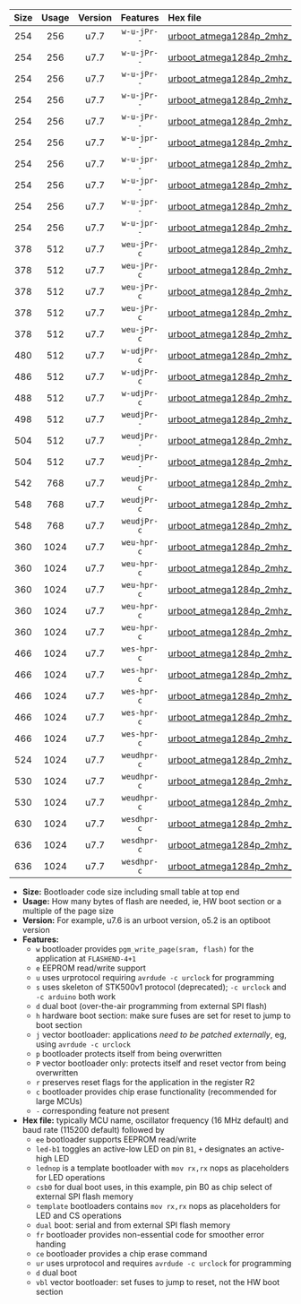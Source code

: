 |Size|Usage|Version|Features|Hex file|
|:-:|:-:|:-:|:-:|:--|
|254|256|u7.7|`w-u-jPr--`|[urboot_atmega1284p_2mhz_9600bps_led+b5_ur_vbl.hex](https://raw.githubusercontent.com/stefanrueger/urboot.hex/main/mcus/atmega1284p/fcpu_2mhz/9600_bps/urboot_atmega1284p_2mhz_9600bps_led+b5_ur_vbl.hex)|
|254|256|u7.7|`w-u-jPr--`|[urboot_atmega1284p_2mhz_9600bps_led+b7_ur_vbl.hex](https://raw.githubusercontent.com/stefanrueger/urboot.hex/main/mcus/atmega1284p/fcpu_2mhz/9600_bps/urboot_atmega1284p_2mhz_9600bps_led+b7_ur_vbl.hex)|
|254|256|u7.7|`w-u-jPr--`|[urboot_atmega1284p_2mhz_9600bps_led+c7_ur_vbl.hex](https://raw.githubusercontent.com/stefanrueger/urboot.hex/main/mcus/atmega1284p/fcpu_2mhz/9600_bps/urboot_atmega1284p_2mhz_9600bps_led+c7_ur_vbl.hex)|
|254|256|u7.7|`w-u-jPr--`|[urboot_atmega1284p_2mhz_9600bps_led+d7_ur_vbl.hex](https://raw.githubusercontent.com/stefanrueger/urboot.hex/main/mcus/atmega1284p/fcpu_2mhz/9600_bps/urboot_atmega1284p_2mhz_9600bps_led+d7_ur_vbl.hex)|
|254|256|u7.7|`w-u-jPr--`|[urboot_atmega1284p_2mhz_9600bps_lednop_ur_vbl.hex](https://raw.githubusercontent.com/stefanrueger/urboot.hex/main/mcus/atmega1284p/fcpu_2mhz/9600_bps/urboot_atmega1284p_2mhz_9600bps_lednop_ur_vbl.hex)|
|254|256|u7.7|`w-u-jpr--`|[urboot_atmega1284p_2mhz_9600bps_led+b5_fr_ur_vbl.hex](https://raw.githubusercontent.com/stefanrueger/urboot.hex/main/mcus/atmega1284p/fcpu_2mhz/9600_bps/urboot_atmega1284p_2mhz_9600bps_led+b5_fr_ur_vbl.hex)|
|254|256|u7.7|`w-u-jpr--`|[urboot_atmega1284p_2mhz_9600bps_led+b7_fr_ur_vbl.hex](https://raw.githubusercontent.com/stefanrueger/urboot.hex/main/mcus/atmega1284p/fcpu_2mhz/9600_bps/urboot_atmega1284p_2mhz_9600bps_led+b7_fr_ur_vbl.hex)|
|254|256|u7.7|`w-u-jpr--`|[urboot_atmega1284p_2mhz_9600bps_led+c7_fr_ur_vbl.hex](https://raw.githubusercontent.com/stefanrueger/urboot.hex/main/mcus/atmega1284p/fcpu_2mhz/9600_bps/urboot_atmega1284p_2mhz_9600bps_led+c7_fr_ur_vbl.hex)|
|254|256|u7.7|`w-u-jpr--`|[urboot_atmega1284p_2mhz_9600bps_led+d7_fr_ur_vbl.hex](https://raw.githubusercontent.com/stefanrueger/urboot.hex/main/mcus/atmega1284p/fcpu_2mhz/9600_bps/urboot_atmega1284p_2mhz_9600bps_led+d7_fr_ur_vbl.hex)|
|254|256|u7.7|`w-u-jpr--`|[urboot_atmega1284p_2mhz_9600bps_lednop_fr_ur_vbl.hex](https://raw.githubusercontent.com/stefanrueger/urboot.hex/main/mcus/atmega1284p/fcpu_2mhz/9600_bps/urboot_atmega1284p_2mhz_9600bps_lednop_fr_ur_vbl.hex)|
|378|512|u7.7|`weu-jPr-c`|[urboot_atmega1284p_2mhz_9600bps_ee_led+b5_fr_ce_ur_vbl.hex](https://raw.githubusercontent.com/stefanrueger/urboot.hex/main/mcus/atmega1284p/fcpu_2mhz/9600_bps/urboot_atmega1284p_2mhz_9600bps_ee_led+b5_fr_ce_ur_vbl.hex)|
|378|512|u7.7|`weu-jPr-c`|[urboot_atmega1284p_2mhz_9600bps_ee_led+b7_fr_ce_ur_vbl.hex](https://raw.githubusercontent.com/stefanrueger/urboot.hex/main/mcus/atmega1284p/fcpu_2mhz/9600_bps/urboot_atmega1284p_2mhz_9600bps_ee_led+b7_fr_ce_ur_vbl.hex)|
|378|512|u7.7|`weu-jPr-c`|[urboot_atmega1284p_2mhz_9600bps_ee_led+c7_fr_ce_ur_vbl.hex](https://raw.githubusercontent.com/stefanrueger/urboot.hex/main/mcus/atmega1284p/fcpu_2mhz/9600_bps/urboot_atmega1284p_2mhz_9600bps_ee_led+c7_fr_ce_ur_vbl.hex)|
|378|512|u7.7|`weu-jPr-c`|[urboot_atmega1284p_2mhz_9600bps_ee_led+d7_fr_ce_ur_vbl.hex](https://raw.githubusercontent.com/stefanrueger/urboot.hex/main/mcus/atmega1284p/fcpu_2mhz/9600_bps/urboot_atmega1284p_2mhz_9600bps_ee_led+d7_fr_ce_ur_vbl.hex)|
|378|512|u7.7|`weu-jPr-c`|[urboot_atmega1284p_2mhz_9600bps_ee_lednop_fr_ce_ur_vbl.hex](https://raw.githubusercontent.com/stefanrueger/urboot.hex/main/mcus/atmega1284p/fcpu_2mhz/9600_bps/urboot_atmega1284p_2mhz_9600bps_ee_lednop_fr_ce_ur_vbl.hex)|
|480|512|u7.7|`w-udjPr-c`|[urboot_atmega1284p_2mhz_9600bps_led+c7_csb3_dual_fr_ce_ur_vbl.hex](https://raw.githubusercontent.com/stefanrueger/urboot.hex/main/mcus/atmega1284p/fcpu_2mhz/9600_bps/urboot_atmega1284p_2mhz_9600bps_led+c7_csb3_dual_fr_ce_ur_vbl.hex)|
|486|512|u7.7|`w-udjPr-c`|[urboot_atmega1284p_2mhz_9600bps_led+d7_csc7_dual_fr_ce_ur_vbl.hex](https://raw.githubusercontent.com/stefanrueger/urboot.hex/main/mcus/atmega1284p/fcpu_2mhz/9600_bps/urboot_atmega1284p_2mhz_9600bps_led+d7_csc7_dual_fr_ce_ur_vbl.hex)|
|488|512|u7.7|`w-udjPr-c`|[urboot_atmega1284p_2mhz_9600bps_template_dual_fr_ce_ur_vbl.hex](https://raw.githubusercontent.com/stefanrueger/urboot.hex/main/mcus/atmega1284p/fcpu_2mhz/9600_bps/urboot_atmega1284p_2mhz_9600bps_template_dual_fr_ce_ur_vbl.hex)|
|498|512|u7.7|`weudjPr--`|[urboot_atmega1284p_2mhz_9600bps_ee_led+c7_csb3_dual_fr_ur_vbl.hex](https://raw.githubusercontent.com/stefanrueger/urboot.hex/main/mcus/atmega1284p/fcpu_2mhz/9600_bps/urboot_atmega1284p_2mhz_9600bps_ee_led+c7_csb3_dual_fr_ur_vbl.hex)|
|504|512|u7.7|`weudjPr--`|[urboot_atmega1284p_2mhz_9600bps_ee_led+d7_csc7_dual_fr_ur_vbl.hex](https://raw.githubusercontent.com/stefanrueger/urboot.hex/main/mcus/atmega1284p/fcpu_2mhz/9600_bps/urboot_atmega1284p_2mhz_9600bps_ee_led+d7_csc7_dual_fr_ur_vbl.hex)|
|504|512|u7.7|`weudjPr--`|[urboot_atmega1284p_2mhz_9600bps_ee_template_dual_fr_ur_vbl.hex](https://raw.githubusercontent.com/stefanrueger/urboot.hex/main/mcus/atmega1284p/fcpu_2mhz/9600_bps/urboot_atmega1284p_2mhz_9600bps_ee_template_dual_fr_ur_vbl.hex)|
|542|768|u7.7|`weudjPr-c`|[urboot_atmega1284p_2mhz_9600bps_ee_led+c7_csb3_dual_fr_ce_ur_vbl.hex](https://raw.githubusercontent.com/stefanrueger/urboot.hex/main/mcus/atmega1284p/fcpu_2mhz/9600_bps/urboot_atmega1284p_2mhz_9600bps_ee_led+c7_csb3_dual_fr_ce_ur_vbl.hex)|
|548|768|u7.7|`weudjPr-c`|[urboot_atmega1284p_2mhz_9600bps_ee_led+d7_csc7_dual_fr_ce_ur_vbl.hex](https://raw.githubusercontent.com/stefanrueger/urboot.hex/main/mcus/atmega1284p/fcpu_2mhz/9600_bps/urboot_atmega1284p_2mhz_9600bps_ee_led+d7_csc7_dual_fr_ce_ur_vbl.hex)|
|548|768|u7.7|`weudjPr-c`|[urboot_atmega1284p_2mhz_9600bps_ee_template_dual_fr_ce_ur_vbl.hex](https://raw.githubusercontent.com/stefanrueger/urboot.hex/main/mcus/atmega1284p/fcpu_2mhz/9600_bps/urboot_atmega1284p_2mhz_9600bps_ee_template_dual_fr_ce_ur_vbl.hex)|
|360|1024|u7.7|`weu-hpr-c`|[urboot_atmega1284p_2mhz_9600bps_ee_led+b5_fr_ce_ur.hex](https://raw.githubusercontent.com/stefanrueger/urboot.hex/main/mcus/atmega1284p/fcpu_2mhz/9600_bps/urboot_atmega1284p_2mhz_9600bps_ee_led+b5_fr_ce_ur.hex)|
|360|1024|u7.7|`weu-hpr-c`|[urboot_atmega1284p_2mhz_9600bps_ee_led+b7_fr_ce_ur.hex](https://raw.githubusercontent.com/stefanrueger/urboot.hex/main/mcus/atmega1284p/fcpu_2mhz/9600_bps/urboot_atmega1284p_2mhz_9600bps_ee_led+b7_fr_ce_ur.hex)|
|360|1024|u7.7|`weu-hpr-c`|[urboot_atmega1284p_2mhz_9600bps_ee_led+c7_fr_ce_ur.hex](https://raw.githubusercontent.com/stefanrueger/urboot.hex/main/mcus/atmega1284p/fcpu_2mhz/9600_bps/urboot_atmega1284p_2mhz_9600bps_ee_led+c7_fr_ce_ur.hex)|
|360|1024|u7.7|`weu-hpr-c`|[urboot_atmega1284p_2mhz_9600bps_ee_led+d7_fr_ce_ur.hex](https://raw.githubusercontent.com/stefanrueger/urboot.hex/main/mcus/atmega1284p/fcpu_2mhz/9600_bps/urboot_atmega1284p_2mhz_9600bps_ee_led+d7_fr_ce_ur.hex)|
|360|1024|u7.7|`weu-hpr-c`|[urboot_atmega1284p_2mhz_9600bps_ee_lednop_fr_ce_ur.hex](https://raw.githubusercontent.com/stefanrueger/urboot.hex/main/mcus/atmega1284p/fcpu_2mhz/9600_bps/urboot_atmega1284p_2mhz_9600bps_ee_lednop_fr_ce_ur.hex)|
|466|1024|u7.7|`wes-hpr-c`|[urboot_atmega1284p_2mhz_9600bps_ee_led+b5_fr_ce.hex](https://raw.githubusercontent.com/stefanrueger/urboot.hex/main/mcus/atmega1284p/fcpu_2mhz/9600_bps/urboot_atmega1284p_2mhz_9600bps_ee_led+b5_fr_ce.hex)|
|466|1024|u7.7|`wes-hpr-c`|[urboot_atmega1284p_2mhz_9600bps_ee_led+b7_fr_ce.hex](https://raw.githubusercontent.com/stefanrueger/urboot.hex/main/mcus/atmega1284p/fcpu_2mhz/9600_bps/urboot_atmega1284p_2mhz_9600bps_ee_led+b7_fr_ce.hex)|
|466|1024|u7.7|`wes-hpr-c`|[urboot_atmega1284p_2mhz_9600bps_ee_led+c7_fr_ce.hex](https://raw.githubusercontent.com/stefanrueger/urboot.hex/main/mcus/atmega1284p/fcpu_2mhz/9600_bps/urboot_atmega1284p_2mhz_9600bps_ee_led+c7_fr_ce.hex)|
|466|1024|u7.7|`wes-hpr-c`|[urboot_atmega1284p_2mhz_9600bps_ee_led+d7_fr_ce.hex](https://raw.githubusercontent.com/stefanrueger/urboot.hex/main/mcus/atmega1284p/fcpu_2mhz/9600_bps/urboot_atmega1284p_2mhz_9600bps_ee_led+d7_fr_ce.hex)|
|466|1024|u7.7|`wes-hpr-c`|[urboot_atmega1284p_2mhz_9600bps_ee_lednop_fr_ce.hex](https://raw.githubusercontent.com/stefanrueger/urboot.hex/main/mcus/atmega1284p/fcpu_2mhz/9600_bps/urboot_atmega1284p_2mhz_9600bps_ee_lednop_fr_ce.hex)|
|524|1024|u7.7|`weudhpr-c`|[urboot_atmega1284p_2mhz_9600bps_ee_led+c7_csb3_dual_fr_ce_ur.hex](https://raw.githubusercontent.com/stefanrueger/urboot.hex/main/mcus/atmega1284p/fcpu_2mhz/9600_bps/urboot_atmega1284p_2mhz_9600bps_ee_led+c7_csb3_dual_fr_ce_ur.hex)|
|530|1024|u7.7|`weudhpr-c`|[urboot_atmega1284p_2mhz_9600bps_ee_led+d7_csc7_dual_fr_ce_ur.hex](https://raw.githubusercontent.com/stefanrueger/urboot.hex/main/mcus/atmega1284p/fcpu_2mhz/9600_bps/urboot_atmega1284p_2mhz_9600bps_ee_led+d7_csc7_dual_fr_ce_ur.hex)|
|530|1024|u7.7|`weudhpr-c`|[urboot_atmega1284p_2mhz_9600bps_ee_template_dual_fr_ce_ur.hex](https://raw.githubusercontent.com/stefanrueger/urboot.hex/main/mcus/atmega1284p/fcpu_2mhz/9600_bps/urboot_atmega1284p_2mhz_9600bps_ee_template_dual_fr_ce_ur.hex)|
|630|1024|u7.7|`wesdhpr-c`|[urboot_atmega1284p_2mhz_9600bps_ee_led+c7_csb3_dual_fr_ce.hex](https://raw.githubusercontent.com/stefanrueger/urboot.hex/main/mcus/atmega1284p/fcpu_2mhz/9600_bps/urboot_atmega1284p_2mhz_9600bps_ee_led+c7_csb3_dual_fr_ce.hex)|
|636|1024|u7.7|`wesdhpr-c`|[urboot_atmega1284p_2mhz_9600bps_ee_led+d7_csc7_dual_fr_ce.hex](https://raw.githubusercontent.com/stefanrueger/urboot.hex/main/mcus/atmega1284p/fcpu_2mhz/9600_bps/urboot_atmega1284p_2mhz_9600bps_ee_led+d7_csc7_dual_fr_ce.hex)|
|636|1024|u7.7|`wesdhpr-c`|[urboot_atmega1284p_2mhz_9600bps_ee_template_dual_fr_ce.hex](https://raw.githubusercontent.com/stefanrueger/urboot.hex/main/mcus/atmega1284p/fcpu_2mhz/9600_bps/urboot_atmega1284p_2mhz_9600bps_ee_template_dual_fr_ce.hex)|

- **Size:** Bootloader code size including small table at top end
- **Usage:** How many bytes of flash are needed, ie, HW boot section or a multiple of the page size
- **Version:** For example, u7.6 is an urboot version, o5.2 is an optiboot version
- **Features:**
  + `w` bootloader provides `pgm_write_page(sram, flash)` for the application at `FLASHEND-4+1`
  + `e` EEPROM read/write support
  + `u` uses urprotocol requiring `avrdude -c urclock` for programming
  + `s` uses skeleton of STK500v1 protocol (deprecated); `-c urclock` and `-c arduino` both work
  + `d` dual boot (over-the-air programming from external SPI flash)
  + `h` hardware boot section: make sure fuses are set for reset to jump to boot section
  + `j` vector bootloader: applications *need to be patched externally*, eg, using `avrdude -c urclock`
  + `p` bootloader protects itself from being overwritten
  + `P` vector bootloader only: protects itself and reset vector from being overwritten
  + `r` preserves reset flags for the application in the register R2
  + `c` bootloader provides chip erase functionality (recommended for large MCUs)
  + `-` corresponding feature not present
- **Hex file:** typically MCU name, oscillator frequency (16 MHz default) and baud rate (115200 default) followed by
  + `ee` bootloader supports EEPROM read/write
  + `led-b1` toggles an active-low LED on pin `B1`, `+` designates an active-high LED
  + `lednop` is a template bootloader with `mov rx,rx` nops as placeholders for LED operations
  + `csb0` for dual boot uses, in this example, pin B0 as chip select of external SPI flash memory
  + `template` bootloaders contains `mov rx,rx` nops as placeholders for LED and CS operations
  + `dual` boot: serial and from external SPI flash memory
  + `fr` bootloader provides non-essential code for smoother error handing
  + `ce` bootloader provides a chip erase command
  + `ur` uses urprotocol and requires `avrdude -c urclock` for programming
  + `d` dual boot
  + `vbl` vector bootloader: set fuses to jump to reset, not the HW boot section
